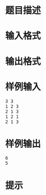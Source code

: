 

# 题目描述



# 输入格式



# 输出格式



# 样例输入


<pre>3 3
1 2 3
2 1 3
1 2 1
2 1 3
</pre>

# 样例输出


<pre>6
5
</pre>

# 提示


<p>
<img src="/upload/image/20190428/20190428195156_41135.png" alt=""/> 
</p>
